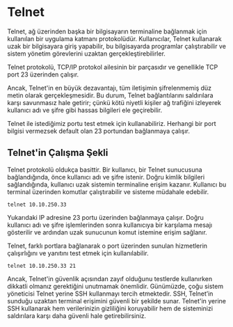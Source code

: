 # Telnet


Telnet, ağ üzerinden başka bir bilgisayarın terminaline bağlanmak için kullanılan bir uygulama katmanı protokolüdür. Kullanıcılar, Telnet kullanarak uzak bir bilgisayara giriş yapabilir, bu bilgisayarda programlar çalıştırabilir ve sistem yönetim görevlerini uzaktan gerçekleştirebilirler.

Telnet protokolü, TCP/IP protokol ailesinin bir parçasıdır ve genellikle TCP port 23 üzerinden çalışır. 

Ancak, Telnet'in en büyük dezavantajı, tüm iletişimin şifrelenmemiş düz metin olarak gerçekleşmesidir. Bu durum, Telnet bağlantılarını saldırılara karşı savunmasız hale getirir; çünkü kötü niyetli kişiler ağ trafiğini izleyerek kullanıcı adı ve şifre gibi hassas bilgileri ele geçirebilir.

Telnet ile istediğimiz portu test etmek için kullanabiliriz. Herhangi bir port bilgisi vermezsek default olan 23 portundan bağlanmaya çalışır.

## Telnet'in Çalışma Şekli

Telnet protokolü oldukça basittir. Bir kullanıcı, bir Telnet sunucusuna bağlandığında, önce kullanıcı adı ve şifre istenir. Doğru kimlik bilgileri sağlandığında, kullanıcı uzak sistemin terminaline erişim kazanır. Kullanıcı bu terminal üzerinden komutlar çalıştırabilir ve sisteme müdahale edebilir.

```telnet 10.10.250.33```

Yukarıdaki IP adresine 23 portu üzerinden bağlanmaya çalışır. Doğru kullanıcı adı ve şifre işlemlerinden sonra kullanıcıya bir karşılama mesajı gösterilir ve ardından uzak sunucunun komut istemine erişim sağlanır.


Telnet, farklı portlara bağlanarak o port üzerinden sunulan hizmetlerin çalışırlığını ve yanıtını test etmek için kullanılabilir.

```telnet 10.10.250.33 21```

Ancak, Telnet'in güvenlik açısından zayıf olduğunu testlerde kullanırken dikkatli olmanız gerektiğini unutmamak önemlidir. Günümüzde, çoğu sistem yöneticisi Telnet yerine SSH kullanmayı tercih etmektedir. SSH, Telnet’in sunduğu uzaktan terminal erişimini güvenli bir şekilde sunar. Telnet'in yerine SSH kullanarak hem verilerinizin gizliliğini koruyabilir hem de sisteminizi saldırılara karşı daha güvenli hale getirebilirsiniz.